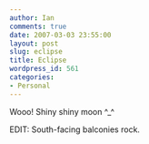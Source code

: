 ```yaml
---
author: Ian
comments: true
date: 2007-03-03 23:55:00
layout: post
slug: eclipse
title: Eclipse
wordpress_id: 561
categories:
- Personal
---
```


Wooo!  Shiny shiny moon ^_^  

EDIT: South-facing balconies rock.
